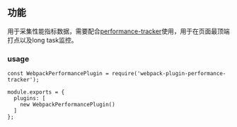 ## 功能
用于采集性能指标数据，需要配合[performance-tracker](https://github.com/VikiLee/performance-tracker)使用，用于在页面最顶端打点以及long task监控。

### usage
```
const WebpackPerformancePlugin = require('webpack-plugin-performance-tracker');

module.exports = {
  plugins: [
    new WebpackPerformancePlugin()
  ]
};
```